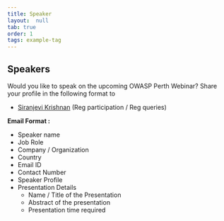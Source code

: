 ```yaml
---
title: Speaker
layout:  null
tab: true
order: 1
tags: example-tag
---
```

## Speakers

Would you like to speak on the upcoming OWASP Perth Webinar? Share your profile in the following format to
- [Siranjevi Krishnan](mailto:siranjevi.krishnan@owasp.org) (Reg participation / Reg queries)


**Email Format :**

- Speaker name
- Job Role
- Company / Organization
- Country
- Email ID
- Contact Number
- Speaker Profile
- Presentation Details
    - Name / Title of the Presentation
    - Abstract of the presentation
    - Presentation time required
